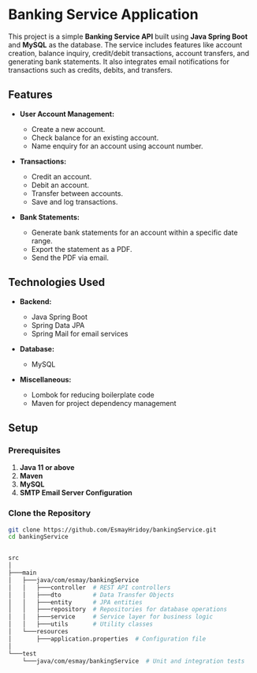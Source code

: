 # Banking Service Application

This project is a simple **Banking Service API** built using **Java Spring Boot** and **MySQL** as the database. The service includes features like account creation, balance inquiry, credit/debit transactions, account transfers, and generating bank statements. It also integrates email notifications for transactions such as credits, debits, and transfers.

## Features

- **User Account Management:**
  - Create a new account.
  - Check balance for an existing account.
  - Name enquiry for an account using account number.
  
- **Transactions:**
  - Credit an account.
  - Debit an account.
  - Transfer between accounts.
  - Save and log transactions.
  
- **Bank Statements:**
  - Generate bank statements for an account within a specific date range.
  - Export the statement as a PDF.
  - Send the PDF via email.

## Technologies Used

- **Backend:**
  - Java Spring Boot
  - Spring Data JPA
  - Spring Mail for email services

- **Database:**
  - MySQL
  
- **Miscellaneous:**
  - Lombok for reducing boilerplate code
  - Maven for project dependency management

## Setup

### Prerequisites

1. **Java 11 or above**
2. **Maven**
3. **MySQL**
4. **SMTP Email Server Configuration**

### Clone the Repository

```bash
git clone https://github.com/EsmayHridoy/bankingService.git
cd bankingService


src
│
├───main
│   ├───java/com/esmay/bankingService
│   │   ├───controller  # REST API controllers
│   │   ├───dto         # Data Transfer Objects
│   │   ├───entity      # JPA entities
│   │   ├───repository  # Repositories for database operations
│   │   ├───service     # Service layer for business logic
│   │   ├───utils       # Utility classes
│   └───resources
│       ├───application.properties  # Configuration file
│
└───test
    └───java/com/esmay/bankingService  # Unit and integration tests
